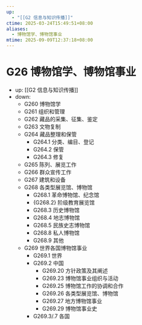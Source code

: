 ```yaml
---
up:
  - "[[G2 信息与知识传播]]"
ctime: 2025-03-24T15:49:51+08:00
aliases:
  - 博物馆学、博物馆事业
mtime: 2025-09-09T12:37:18+08:00
---
```


# G26 博物馆学、博物馆事业

- up: [[G2 信息与知识传播]]
- down:	
	- G260 博物馆学
	- G261 组织和管理
	- G262 藏品的采集、征集、鉴定
	- G263 文物复制
	- G264 藏品整理和保管
		- G264.1 分类、编目、登记
		- G264.2 保管
		- G264.3 修复
	- G265 陈列、展览工作
	- G266 群众宣传工作
	- G267 建筑和设备
	- G268 各类型展览馆、博物馆
		- G268.1 革命博物馆、纪念馆
		- {G268.2} 阶级教育展览馆
		- G268.3 历史博物馆
		- G268.4 地志博物馆
		- G268.5 民族史志博物馆
		- G268.8 私人博物馆
		- G268.9 其他
	- G269 世界各国博物馆事业
		- G269.1 世界
		- G269.2 中国
			- G269.20 方针政策及其阐述
			- G269.23 博物馆事业组织与活动
			- G269.25 博物馆工作的协调和合作
			- G269.26 各类型展览馆、博物馆
			- G269.27 地方博物馆事业
			- G269.29 博物馆事业史
		- G269.3/.7 各国
	

